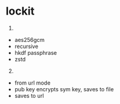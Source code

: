 # lockit
1.
- aes256gcm
- recursive
- hkdf passphrase
- zstd

2.
- from url mode
- pub key encrypts sym key, saves to file
- saves to url